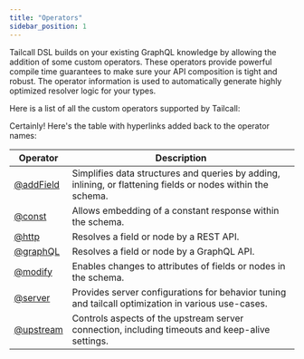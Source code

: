 ```yaml
---
title: "Operators"
sidebar_position: 1
---
```


Tailcall DSL builds on your existing GraphQL knowledge by allowing the addition of some custom operators. These operators provide powerful compile time guarantees to make sure your API composition is tight and robust. The operator information is used to automatically generate highly optimized resolver logic for your types.

Here is a list of all the custom operators supported by Tailcall:

Certainly! Here's the table with hyperlinks added back to the operator names:

| Operator                  | Description                                                                                                  |
| ------------------------- | ------------------------------------------------------------------------------------------------------------ |
| [@addField](add-field.md) | Simplifies data structures and queries by adding, inlining, or flattening fields or nodes within the schema. |
| [@const](const.md)        | Allows embedding of a constant response within the schema.                                                   |
| [@http](http.md)          | Resolves a field or node by a REST API.                                                                      |
| [@graphQL](graphql.md)    | Resolves a field or node by a GraphQL API.                                                                   |
| [@modify](modify.md)      | Enables changes to attributes of fields or nodes in the schema.                                              |
| [@server](server.md)      | Provides server configurations for behavior tuning and tailcall optimization in various use-cases.           |
| [@upstream](upstream.md)  | Controls aspects of the upstream server connection, including timeouts and keep-alive settings.              |
